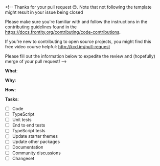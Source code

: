  <!--
Thanks for your pull request 😊. Note that not following the template might
result in your issue being closed

Please make sure you're familiar with and follow the instructions in the
contributing guidelines found in the
https://docs.frontity.org/contributing/code-contributions.

If you're new to contributing to open source projects, you might find this free
video course helpful: http://kcd.im/pull-request

Please fill out the information below to expedite the review and (hopefully)
merge of your pull request!
-->

**What**:

<!-- What changes are being made? (What feature/bug is being fixed here?) -->

**Why**:

<!-- Why are these changes necessary? -->

**How**:

<!-- How were these changes implemented? -->

**Tasks**:

<!-- Have you done all of these things?  -->

<!-- To check an item, place an "x" in the box like so: "- [x] Documentation"
Strikethrough each line that's irrelevant to your changes using ~, for example: "- [x] ~Code~"
If needed, add the reason: "- [x] ~Documentation~: Internal code, not documented." -->

- [ ] Code
- [ ] TypeScript
- [ ] Unit tests
- [ ] End to end tests
- [ ] TypeScript tests
- [ ] Update starter themes
- [ ] Update other packages
- [ ] Documentation
- [ ] Community discussions
- [ ] Changeset
<!-- Changesets are necessary if your changes should release any packages.Run
`npx changeset` to create a changeset. If there is a Feature Discussion for
this, please add a link: https://community.frontity.org/c/33 -->

<!-- Feel free to add any additional comments. -->

